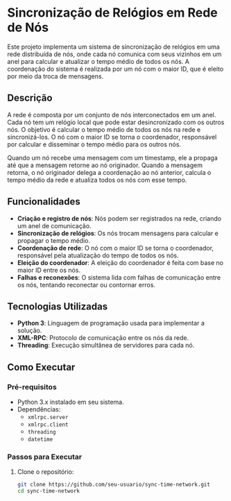 # Sincronização de Relógios em Rede de Nós

Este projeto implementa um sistema de sincronização de relógios em uma rede distribuída de nós, onde cada nó comunica com seus vizinhos em um anel para calcular e atualizar o tempo médio de todos os nós. A coordenação do sistema é realizada por um nó com o maior ID, que é eleito por meio da troca de mensagens.

## Descrição

A rede é composta por um conjunto de nós interconectados em um anel. Cada nó tem um relógio local que pode estar desincronizado com os outros nós. O objetivo é calcular o tempo médio de todos os nós na rede e sincronizá-los. O nó com o maior ID se torna o coordenador, responsável por calcular e disseminar o tempo médio para os outros nós.

Quando um nó recebe uma mensagem com um timestamp, ele a propaga até que a mensagem retorne ao nó originador. Quando a mensagem retorna, o nó originador delega a coordenação ao nó anterior, calcula o tempo médio da rede e atualiza todos os nós com esse tempo.

## Funcionalidades

- **Criação e registro de nós**: Nós podem ser registrados na rede, criando um anel de comunicação.
- **Sincronização de relógios**: Os nós trocam mensagens para calcular e propagar o tempo médio.
- **Coordenação de rede**: O nó com o maior ID se torna o coordenador, responsável pela atualização do tempo de todos os nós.
- **Eleição do coordenador**: A eleição do coordenador é feita com base no maior ID entre os nós.
- **Falhas e reconexões**: O sistema lida com falhas de comunicação entre os nós, tentando reconectar ou contornar erros.

## Tecnologias Utilizadas

- **Python 3**: Linguagem de programação usada para implementar a solução.
- **XML-RPC**: Protocolo de comunicação entre os nós da rede.
- **Threading**: Execução simultânea de servidores para cada nó.

## Como Executar

### Pré-requisitos

- Python 3.x instalado em seu sistema.
- Dependências:
  - `xmlrpc.server`
  - `xmlrpc.client`
  - `threading`
  - `datetime`

### Passos para Executar

1. Clone o repositório:

   ```bash
   git clone https://github.com/seu-usuario/sync-time-network.git
   cd sync-time-network
